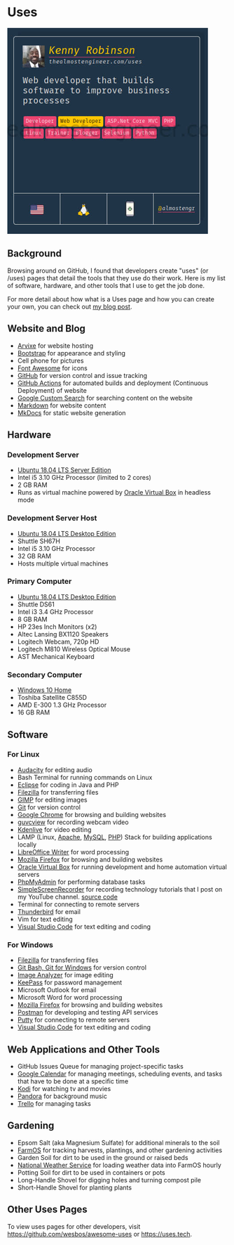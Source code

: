 ﻿# Uses

![My uses page entry on uses.tech](/images/2020.02.01-uses-entry.jpg)

## Background

Browsing around on GitHub, I found that developers create "uses" (or /uses) pages that 
detail the tools that they use do their work. Here is my list of software, 
hardware, and other tools that I use to get the job done. 

For more detail about how what is a Uses page and how you can create your own, 
you can check out [my blog post](/technology/2020.02.01-developer-uses-page).

## Website and Blog

* [Arvixe](https://www.arvixe.com/) for website hosting
* [Bootstrap](https://getbootstrap.com) for appearance and styling
* Cell phone for pictures
* [Font Awesome](https://fontawesome.com) for icons
* [GitHub](https://github.com/almostengr/almostengrwebsite) for version control and issue tracking
* [GitHub Actions](https://github.com/features/actions) for automated builds and deployment (Continuous Deployment) of website
* [Google Custom Search](https://cse.google.com/cse/) for searching content on the website
* [Markdown](https://www.markdownguide.org/) for website content
* [MkDocs](https://mkdocs.org) for static website generation

## Hardware

### Development Server

* [Ubuntu 18.04 LTS Server Edition](https://ubuntu.com)
* Intel i5 3.10 GHz Processor (limited to 2 cores)
* 2 GB RAM
* Runs as virtual machine powered by [Oracle Virtual Box](https://virtualbox.org) in headless mode

### Development Server Host

* [Ubuntu 18.04 LTS Desktop Edition](https://ubuntu.com)
* Shuttle SH67H
* Intel i5 3.10 GHz Processor
* 32 GB RAM
* Hosts multiple virtual machines

### Primary Computer 

* [Ubuntu 18.04 LTS Desktop Edition](https://ubuntu.com)
* Shuttle DS61
* Intel i3 3.4 GHz Processor
* 8 GB RAM
* HP 23es Inch Monitors (x2)
* Altec Lansing BX1120 Speakers
* Logitech Webcam, 720p HD
* Logitech M810 Wireless Optical Mouse
* AST Mechanical Keyboard

### Secondary Computer 

* [Windows 10 Home](https://www.microsoft.com/en-us/software-download/windows10ISO)
* Toshiba Satellite C855D
* AMD E-300 1.3 GHz Processor
* 16 GB RAM

## Software

### For Linux 

* [Audacity](https://www.audacityteam.org/) for editing audio
* Bash Terminal for running commands on Linux
* [Eclipse](https://eclipse.org) for coding in Java and PHP
* [Filezilla](https://filezilla-project.org/) for transferring files
* [GIMP](https://www.gimp.org) for editing images
* [Git](https://git-scm.com/) for version control
* [Google Chrome](https://google.com/chrome) for browsing and building websites
* [guvcview](https://en.wikipedia.org/wiki/Guvcview) for recording webcam video
* [Kdenlive](https://kdenlive.org/en) for video editing
* LAMP (Linux, [Apache](https://www.apache.org), [MySQL](https://www.mysql.com), [PHP](https://www.php.net)) 
Stack for building applications locally
* [LibreOffice Writer](https://www.libreoffice.org) for word processing
* [Mozilla Firefox](https://www.mozilla.org/en-us/firefox) for browsing and building websites
* [Oracle Virtual Box](https://virtualbox.org) for running development and home automation virtual servers
* [PhpMyAdmin](https://phpmyadmin.net) for performing database tasks
* [SimpleScreenRecorder](https://www.maartenbaert.be/simplescreenrecorder/) for recording
technology tutorials that I post on my YouTube channel.
[source code](https://github.com/MaartenBaert/ssr)
* Terminal for connecting to remote servers
* [Thunderbird](https://thunderbird.net/en-us) for email
* Vim for text editing
* [Visual Studio Code](https://code.visualstudio.com/download) for text editing and coding

### For Windows 

* [Filezilla](https://filezilla-project.org/) for transferring files
* [Git Bash, Git for Windows](https://gitforwindows.org) for version control
* [Image Analyzer](http://meesoft.com/Analyzer/) for image editing
* [KeePass](https://keepass.info/) for password management
* Microsoft Outlook for email 
* Microsoft Word for word processing
* [Mozilla Firefox](https://www.mozilla.org/en-us/firefox) for browsing and building websites
* [Postman](https://getpostman.com) for developing and testing API services
* [Putty](https://www.putty.org) for connecting to remote servers
* [Visual Studio Code](https://code.visualstudio.com/download) for text editing and coding

## Web Applications and Other Tools

* GitHub Issues Queue for managing project-specific tasks
* [Google Calendar](https://www.google.com/calendar) for managing meetings, scheduling events,
and tasks that have to be done at a specific time
* [Kodi](https://kodi.tv) for watching tv and movies
* [Pandora](https://pandora.com) for background music
* [Trello](https://trello.com/almostengr/recommend) for managing tasks

## Gardening

* Epsom Salt (aka Magnesium Sulfate) for additional minerals to the soil
* [FarmOS](https://www.farmos.org) for tracking harvests, plantings, and other gardening activities
* Garden Soil for dirt to be used in the ground or raised beds
* [National Weather Service](https://www.weather.gov/) for loading weather data into FarmOS hourly
* Potting Soil for dirt to be used in containers or pots
* Long-Handle Shovel for digging holes and turning compost pile
* Short-Handle Shovel for planting plants

## Other Uses Pages

To view uses pages for other developers, visit 
<a href="https://github.com/wesbos/awesome-uses" target="_blank">https://github.com/wesbos/awesome-uses</a>
or 
<a href="https://uses.tech" target="_blank">https://uses.tech</a>.
